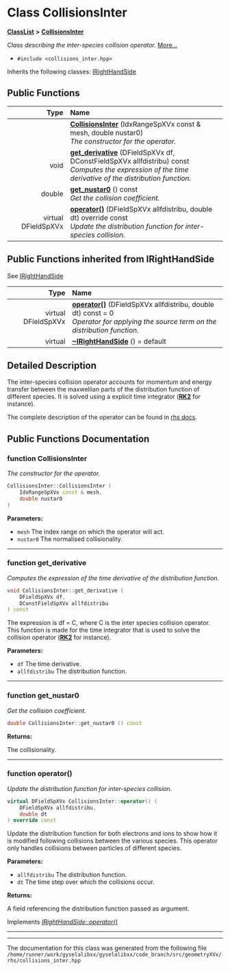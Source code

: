 

# Class CollisionsInter



[**ClassList**](annotated.md) **>** [**CollisionsInter**](classCollisionsInter.md)



_Class describing the inter-species collision operator._ [More...](#detailed-description)

* `#include <collisions_inter.hpp>`



Inherits the following classes: [IRightHandSide](classIRightHandSide.md)






















































## Public Functions

| Type | Name |
| ---: | :--- |
|   | [**CollisionsInter**](#function-collisionsinter) (IdxRangeSpXVx const & mesh, double nustar0) <br>_The constructor for the operator._  |
|  void | [**get\_derivative**](#function-get_derivative) (DFieldSpXVx df, DConstFieldSpXVx allfdistribu) const<br>_Computes the expression of the time derivative of the distribution function._  |
|  double | [**get\_nustar0**](#function-get_nustar0) () const<br>_Get the collision coefficient._  |
| virtual DFieldSpXVx | [**operator()**](#function-operator) (DFieldSpXVx allfdistribu, double dt) override const<br>_Update the distribution function for inter-species collision._  |


## Public Functions inherited from IRightHandSide

See [IRightHandSide](classIRightHandSide.md)

| Type | Name |
| ---: | :--- |
| virtual DFieldSpXVx | [**operator()**](classIRightHandSide.md#function-operator) (DFieldSpXVx allfdistribu, double dt) const = 0<br>_Operator for applying the source term on the distribution function._  |
| virtual  | [**~IRightHandSide**](classIRightHandSide.md#function-irighthandside) () = default<br> |






















































## Detailed Description


The inter-species collision operator accounts for momentum and energy transfer between the maxwellian parts of the distribution function of different species. It is solved using a explicit time integrator ([**RK2**](classRK2.md) for instance).


The complete description of the operator can be found in [rhs docs](https://github.com/gyselax/gyselalibxx/blob/devel/doc/geometryXVx/collisions_intra_inter.pdf). 


    
## Public Functions Documentation




### function CollisionsInter 

_The constructor for the operator._ 
```C++
CollisionsInter::CollisionsInter (
    IdxRangeSpXVx const & mesh,
    double nustar0
) 
```





**Parameters:**


* `mesh` The index range on which the operator will act. 
* `nustar0` The normalised collisionality. 




        

<hr>



### function get\_derivative 

_Computes the expression of the time derivative of the distribution function._ 
```C++
void CollisionsInter::get_derivative (
    DFieldSpXVx df,
    DConstFieldSpXVx allfdistribu
) const
```



The expression is df = C, where C is the inter species collision operator. This function is made for the time integrator that is used to solve the collision operator ([**RK2**](classRK2.md) for instance).




**Parameters:**


* `df` The time derivative. 
* `allfdistribu` The distribution function. 




        

<hr>



### function get\_nustar0 

_Get the collision coefficient._ 
```C++
double CollisionsInter::get_nustar0 () const
```





**Returns:**

The collisionality. 





        

<hr>



### function operator() 

_Update the distribution function for inter-species collision._ 
```C++
virtual DFieldSpXVx CollisionsInter::operator() (
    DFieldSpXVx allfdistribu,
    double dt
) override const
```



Update the distribution function for both electrons and ions to show how it is modified following collisions between the various species. This operator only handles collisions between particles of different species.




**Parameters:**


* `allfdistribu` The distribution function. 
* `dt` The time step over which the collisions occur.



**Returns:**

A field referencing the distribution function passed as argument. 





        
Implements [*IRightHandSide::operator()*](classIRightHandSide.md#function-operator)


<hr>

------------------------------
The documentation for this class was generated from the following file `/home/runner/work/gyselalibxx/gyselalibxx/code_branch/src/geometryXVx/rhs/collisions_inter.hpp`

